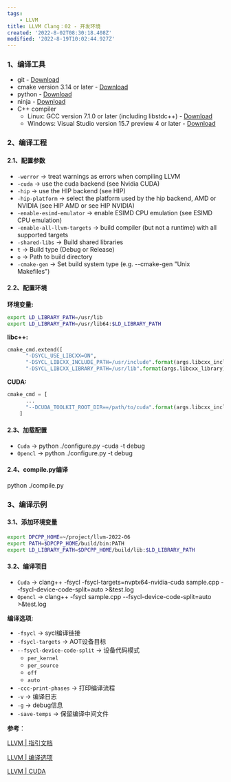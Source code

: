 ```yaml
---
tags: 
    - LLVM
title: LLVM Clang：02 - 开发环境
created: '2022-8-02T08:30:18.408Z'
modified: '2022-8-19T10:02:44.927Z'
---
```


### 1、编译工具

* git - [Download](https://git-scm.com/downloads)
* cmake version 3.14 or later - [Download](https://cmake.org/download/)
* python - [Download](https://www.python.org/downloads/)
* ninja - [Download](https://github.com/ninja-build/ninja/wiki/Pre-built-Ninja-packages)
* C++ compiler
  * Linux: GCC version 7.1.0 or later (including libstdc++) - [Download](https://gcc.gnu.org/install/)
  * Windows: Visual Studio version 15.7 preview 4 or later - [Download](https://visualstudio.microsoft.com/downloads/)

### 2、编译工程

#### 2.1、配置参数

* `-werror` -> treat warnings as errors when compiling LLVM
* `-cuda` -> use the cuda backend (see Nvidia CUDA)
* `-hip` -> use the HIP backend (see HIP)
* `-hip-platform` -> select the platform used by the hip backend, AMD or NVIDIA (see HIP AMD or see HIP NVIDIA)
* `-enable-esimd-emulator` -> enable ESIMD CPU emulation (see ESIMD CPU emulation)
* `-enable-all-llvm-targets` -> build compiler (but not a runtime) with all supported targets
* `-shared-libs` -> Build shared libraries
* `t` -> Build type (Debug or Release)
* `o` -> Path to build directory
* `-cmake-gen` -> Set build system type (e.g. --cmake-gen "Unix Makefiles")

#### 2.2、配置环境

**环境变量:**

```bash
export LD_LIBRARY_PATH=/usr/lib
export LD_LIBRARY_PATH=/usr/lib64:$LD_LIBRARY_PATH
```

**libc++:**

```py
cmake_cmd.extend([
      "-DSYCL_USE_LIBCXX=ON",
      "-DSYCL_LIBCXX_INCLUDE_PATH=/usr/include".format(args.libcxx_include),
      "-DSYCL_LIBCXX_LIBRARY_PATH=/usr/lib".format(args.libcxx_library)])
```

**CUDA:**

```py
cmake_cmd = [
      ...
      "--DCUDA_TOOLKIT_ROOT_DIR==/path/to/cuda".format(args.libcxx_include)
    ]
```

#### 2.3、加载配置

* `Cuda` -> python ./configure.py -cuda -t debug
* `Opencl` -> python ./configure.py -t debug

#### 2.4、compile.py编译

python ./compile.py

### 3、编译示例

#### 3.1、添加环境变量

```bash
export DPCPP_HOME=~/project/llvm-2022-06
export PATH=$DPCPP_HOME/build/bin:PATH
export LD_LIBRARY_PATH=$DPCPP_HOME/build/lib:$LD_LIBRARY_PATH
```

#### 3.2、编译项目

* `Cuda` -> clang++ -fsycl -fsycl-targets=nvptx64-nvidia-cuda sample.cpp --fsycl-device-code-split=auto >&test.log
* `Opencl` -> clang++ -fsycl sample.cpp --fsycl-device-code-split=auto >&test.log

**编译选项:**

* `-fsycl` -> sycl编译链接
* `-fsycl-targets` -> AOT设备目标
* `--fsycl-device-code-split` -> 设备代码模式
  * `per_kernel`
  * `per_source`
  * `off`
  * `auto`
* `-ccc-print-phases` -> 打印编译流程
* `-v` -> 编译日志
* `-g` -> debug信息
* `-save-temps` -> 保留编译中间文件

**参考**：

[LLVM | 指引文档](https://intel.github.io/llvm-docs/GetStartedGuide.html
"LLVM | 指引文档")

[LLVM | 编译选项](https://intel.github.io/llvm-docs/UsersManual.html
"LLVM | 编译选项")

[LLVM | CUDA](https://blog.csdn.net/kunhe0512/category_11774233.html?spm=1001.2014.3001.5515
"LLVM | CUDA")
